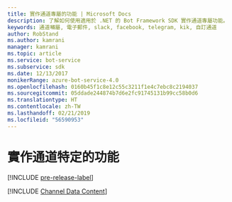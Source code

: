 ```yaml
---
title: 實作通道專屬的功能 | Microsoft Docs
description: 了解如何使用適用於 .NET 的 Bot Framework SDK 實作通道專屬功能。
keywords: 通道囀屬, 電子郵件, slack, facebook, telegram, kik, 自訂通道
author: RobStand
ms.author: kamrani
manager: kamrani
ms.topic: article
ms.service: bot-service
ms.subservice: sdk
ms.date: 12/13/2017
monikerRange: azure-bot-service-4.0
ms.openlocfilehash: 0160b45f1c8e12c55c3211f1e4c7ebc8c2194037
ms.sourcegitcommit: 05ddade244874b7d6e2fc91745131b99cc58b0d6
ms.translationtype: HT
ms.contentlocale: zh-TW
ms.lasthandoff: 02/21/2019
ms.locfileid: "56590953"
---
```

# <a name="implement-channel-specific-functionality"></a>實作通道特定的功能

[!INCLUDE [pre-release-label](../includes/pre-release-label.md)]

[!INCLUDE [Channel Data Content](../includes/snippet-channeldata.md)]
